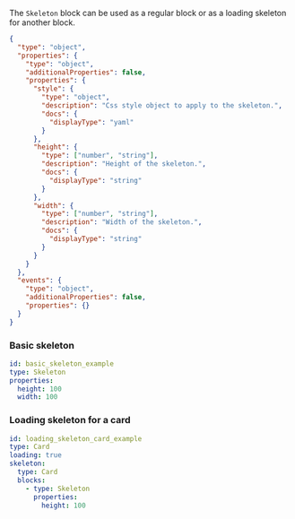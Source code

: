 <TITLE>
Skeleton
</TITLE>

<DESCRIPTION>

The `Skeleton` block can be used as a regular block or as a loading skeleton for another block.

</DESCRIPTION>

<SCHEMA>

```json
{
  "type": "object",
  "properties": {
    "type": "object",
    "additionalProperties": false,
    "properties": {
      "style": {
        "type": "object",
        "description": "Css style object to apply to the skeleton.",
        "docs": {
          "displayType": "yaml"
        }
      },
      "height": {
        "type": ["number", "string"],
        "description": "Height of the skeleton.",
        "docs": {
          "displayType": "string"
        }
      },
      "width": {
        "type": ["number", "string"],
        "description": "Width of the skeleton.",
        "docs": {
          "displayType": "string"
        }
      }
    }
  },
  "events": {
    "type": "object",
    "additionalProperties": false,
    "properties": {}
  }
}
```

</SCHEMA>

<EXAMPLES>

### Basic skeleton

```yaml
id: basic_skeleton_example
type: Skeleton
properties:
  height: 100
  width: 100
```

### Loading skeleton for a card

```yaml
id: loading_skeleton_card_example
type: Card
loading: true
skeleton:
  type: Card
  blocks:
    - type: Skeleton
      properties:
        height: 100
```

</EXAMPLES>
